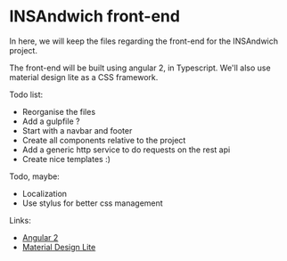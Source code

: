 # INSAndwich front-end
In here, we will keep the files regarding the front-end for the INSAndwich project.

The front-end will be built using angular 2, in Typescript. We'll also use material design lite as a CSS framework.

Todo list:
  - Reorganise the files
  - Add a gulpfile ?
  - Start with a navbar and footer
  - Create all components relative to the project
  - Add a generic http service to do requests on the rest api
  - Create nice templates :)

Todo, maybe:
  - Localization
  - Use stylus for better css management

Links:
  - [Angular 2](https://angular.io)
  - [Material Design Lite](https://getmdl.io/)
